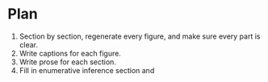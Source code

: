 # Plan

1. Section by section, regenerate every figure, and make sure every part is clear.
2. Write captions for each figure.
3. Write prose for each section.
4. Fill in enumerative inference section and 
